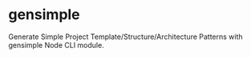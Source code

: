 # gensimple
Generate Simple Project Template/Structure/Architecture Patterns with gensimple Node CLI module.
